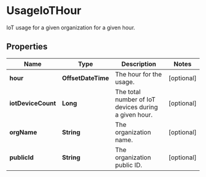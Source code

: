 # UsageIoTHour

IoT usage for a given organization for a given hour.

## Properties

| Name               | Type               | Description                                          | Notes      |
| ------------------ | ------------------ | ---------------------------------------------------- | ---------- |
| **hour**           | **OffsetDateTime** | The hour for the usage.                              | [optional] |
| **iotDeviceCount** | **Long**           | The total number of IoT devices during a given hour. | [optional] |
| **orgName**        | **String**         | The organization name.                               | [optional] |
| **publicId**       | **String**         | The organization public ID.                          | [optional] |
